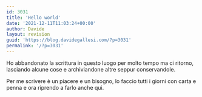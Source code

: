 ```yaml
---
id: 3031
title: 'Hello world'
date: '2021-12-11T11:03:24+00:00'
author: Davide
layout: revision
guid: 'https://blog.davidegallesi.com/?p=3031'
permalink: '/?p=3031'
---
```


Ho abbandonato la scrittura in questo luogo per molto tempo ma ci ritorno, lasciando alcune cose e archiviandone altre seppur conservandole.

Per me scrivere è un piacere e un bisogno, lo faccio tutti i giorni con carta e penna e ora riprendo a farlo anche qui.
